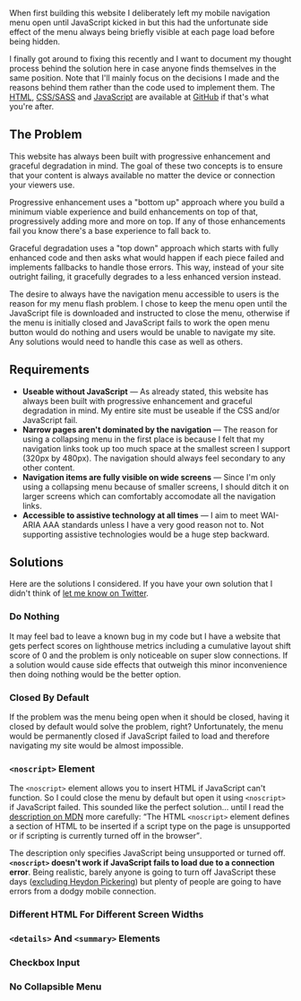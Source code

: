 When first building this website I deliberately left my mobile navigation menu open until JavaScript kicked in but this had the unfortunate side effect of the menu always being briefly visible at each page load before being hidden.

I finally got around to fixing this recently and I want to document my thought process behind the solution here in case anyone finds themselves in the same position. Note that I'll mainly focus on the decisions I made and the reasons behind them rather than the code used to implement them. The [HTML](https://github.com/JKC-Codes/jkc-codes.github.io/blob/76f9b0ba3cec59a5d86b5256e494c9548c284ca0/site/Markup/_templates/_includes/header.html), [CSS/SASS](https://github.com/JKC-Codes/jkc-codes.github.io/blob/76f9b0ba3cec59a5d86b5256e494c9548c284ca0/site/Styles/site/_header.scss) and [JavaScript](https://github.com/JKC-Codes/jkc-codes.github.io/blob/76f9b0ba3cec59a5d86b5256e494c9548c284ca0/site/Scripts/site.js) are available at [GitHub](https://github.com/JKC-Codes/jkc-codes.github.io/tree/76f9b0ba3cec59a5d86b5256e494c9548c284ca0) if that's what you're after.


## The Problem

This website has always been built with progressive enhancement and graceful degradation in mind. The goal of these two concepts is to ensure that your content is always available no matter the device or connection your viewers use.

Progressive enhancement uses a "bottom up" approach where you build a minimum viable experience and build enhancements on top of that, progressively adding more and more on top. If any of those enhancements fail you know there's a base experience to fall back to.

Graceful degradation uses a "top down" approach which starts with fully enhanced code and then asks what would happen if each piece failed and implements fallbacks to handle those errors. This way, instead of your site outright failing, it gracefully degrades to a less enhanced version instead.

The desire to always have the navigation menu accessible to users is the reason for my menu flash problem. I chose to keep the menu open until the JavaScript file is downloaded and instructed to close the menu, otherwise if the menu is initially closed and JavaScript fails to work the open menu button would do nothing and users would be unable to navigate my site. Any solutions would need to handle this case as well as others.


## Requirements

<ul>
	<li><strong>Useable without JavaScript</strong> &mdash; As already stated, this website has always been built with progressive enhancement and graceful degradation in mind. My entire site must be useable if the CSS and/or JavaScript fail.</li>
	<li><strong>Narrow pages aren't dominated by the navigation</strong> &mdash; The reason for using a collapsing menu in the first place is because I felt that my navigation links took up too much space at the smallest screen I support (320px by 480px). The navigation should always feel secondary to any other content.</li>
	<li><strong>Navigation items are fully visible on wide screens</strong> &mdash; Since I'm only using a collapsing menu because of smaller screens, I should ditch it on larger screens which can comfortably accomodate all the navigation links.</li>
	<li><strong>Accessible to assistive technology at all times</strong> &mdash; I aim to meet WAI-ARIA AAA standards unless I have a very good reason not to. Not supporting assistive technologies would be a huge step backward.</li>
</ul>


## Solutions

Here are the solutions I considered. If you have your own solution that I didn't think of [let me know on Twitter](https://twitter.com/intent/tweet?screen_name=jkc_codes).

### Do Nothing
It may feel bad to leave a known bug in my code but I have a website that gets perfect scores on lighthouse metrics including a cumulative layout shift score of 0 and the problem is only noticeable on super slow connections. If a solution would cause side effects that outweigh this minor inconvenience then doing nothing would be the better option.

### Closed By Default
If the problem was the menu being open when it should be closed, having it closed by default would solve the problem, right? Unfortunately, the menu would be permanently closed if JavaScript failed to load and therefore navigating my site would be almost impossible.

### `<noscript>` Element
The `<noscript>` element allows you to insert HTML if JavaScript can't function. So I could close the menu by default but open it using `<noscript>` if JavaScript failed. This sounded like the perfect solution&hellip; until I read the [description on MDN](https://developer.mozilla.org/en-US/docs/Web/HTML/Element/noscript) more carefully: <q cite="https://developer.mozilla.org/en-US/docs/Web/HTML/Element/noscript">The HTML `<noscript>` element defines a section of HTML to be inserted if a script type on the page is unsupported or if scripting is currently turned off in the browser</q>.

The description only specifies JavaScript being unsupported or turned off. **`<noscript>` doesn't work if JavaScript fails to load due to a connection error**. Being realistic, barely anyone is going to turn off JavaScript these days ([excluding Heydon Pickering](https://heydonworks.com/)) but plenty of people are going to have errors from a dodgy mobile connection.

### Different HTML For Different Screen Widths


### `<details>` And `<summary>` Elements


### Checkbox Input


### No Collapsible Menu








<!--
TL;DR
Advantages/Disadvantages
Back in March I submitted my website to the [Speedlify leaderboards](https://www.11ty.dev/speedlify/) and managed to get into the top 8; however, in the next run I dropped 21 places to 29<sup>th</sup>.
-->